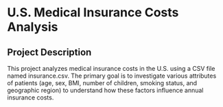 # U.S. Medical Insurance Costs Analysis 

## Project Description

This project analyzes medical insurance costs in the U.S. using a CSV file named insurance.csv. The primary goal is to investigate various attributes of patients (age, sex, BMI, number of children, smoking status, and geographic region) to understand how these factors influence annual insurance costs.
